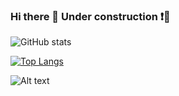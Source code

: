 ### Hi there 👋 Under construction ❗🚧

![GitHub stats](https://github-readme-stats.vercel.app/api?username=SuhaDemirel&theme=gruvbox&show_icons=true&count_private=true)

[![Top Langs](https://github-readme-stats.vercel.app/api/top-langs/?username=SuhaDemirel&layout=compact&langs_count=8&count_private=true)](https://github.com/anuraghazra/github-readme-stats)

![Alt text](https://spotify-recently-played-readme.vercel.app/api?user=sühademirel&count={50})
<!--
**SuhaDemirel/SuhaDemirel** is a ✨ _special_ ✨ repository because its `README.md` (this file) appears on your GitHub profile.

Here are some ideas to get you started:

- 🔭 I’m currently working on ...
- 🌱 I’m currently learning ...
- 👯 I’m looking to collaborate on ...
- 🤔 I’m looking for help with ...
- 💬 Ask me about ...
- 📫 How to reach me: ...
- 😄 Pronouns: ...
- ⚡ Fun fact: ...
-->

